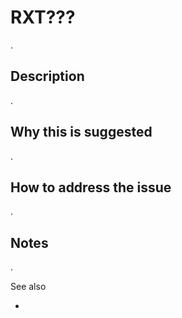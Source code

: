 # RXT???

.

## Description

.

## Why this is suggested

.

## How to address the issue

.

## Notes

.

See also

- [](https://)

